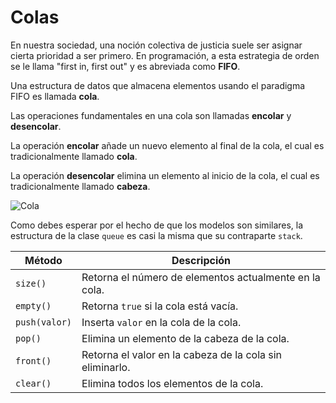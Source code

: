 # Colas

En nuestra sociedad,
una noción colectiva de justicia
suele ser asignar cierta prioridad a ser primero.
En programación, a esta estrategia de orden se le llama
"first in, first out"
y es abreviada como **FIFO**.

Una estructura de datos que almacena elementos
usando el paradigma FIFO es llamada **cola**.

Las operaciones fundamentales en una cola son llamadas
**encolar** y **desencolar**.

La operación **encolar** añade un nuevo elemento al final
de la cola, el cual es tradicionalmente llamado **cola**.

La operación **desencolar** elimina un elemento al inicio
de la cola, el cual es tradicionalmente llamado **cabeza**.

![Cola](https://miro.medium.com/v2/resize:fit:720/1*DRW4lVeUoIc2qS6Wel4Caw.png)

Como debes esperar por el hecho de que los modelos son similares,
la estructura de la clase `queue` es casi la misma
que su contraparte `stack`.

| Método | Descripción |
|--------|-----------|
| `size()` | Retorna el número de elementos actualmente en la cola. |
| `empty()` | Retorna `true` si la cola está vacía. |
| `push(valor)` | Inserta `valor` en la cola de la cola. |
| `pop()` | Elimina un elemento de la cabeza de la cola. |
| `front()` | Retorna el valor en la cabeza de la cola sin eliminarlo. |
| `clear()` | Elimina todos los elementos de la cola. |
